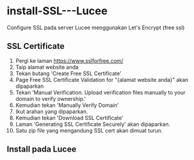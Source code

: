 # install-SSL---Lucee
Configure SSL pada server Lucee menggunakan Let's Encrypt (free ssl)

SSL Certificate
----------------
1. Pergi ke laman https://www.sslforfree.com/
2. Taip alamat website anda
3. Tekan butang 'Create Free SSL Certificate'
4. Page Free SSL Certificate Validation for "{alamat website anda}" akan dipaparkan
5. Tekan 'Manual Verification. Upload verification files manually to your domain to verify ownership.'
6. Kemudian tekan 'Manually Verify Domain'
7. Ikut arahan yang dipaparkan.
8. Kemudian tekan 'Download SSL Certificate'
9. Laman 'Generating SSL Certificate Securely' akan dipaparkan.
10. Satu zip file yang mengandung SSL cert akan dimuat turun.

Install pada Lucee
------------------


